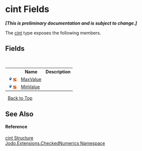 # cint Fields
 _**\[This is preliminary documentation and is subject to change.\]**_

The <a href="T_Jodo_Extensions_CheckedNumerics_cint">cint</a> type exposes the following members.


## Fields
&nbsp;<table><tr><th></th><th>Name</th><th>Description</th></tr><tr><td>![Public field](media/pubfield.gif "Public field")![Static member](media/static.gif "Static member")</td><td><a href="F_Jodo_Extensions_CheckedNumerics_cint_MaxValue">MaxValue</a></td><td /></tr><tr><td>![Public field](media/pubfield.gif "Public field")![Static member](media/static.gif "Static member")</td><td><a href="F_Jodo_Extensions_CheckedNumerics_cint_MinValue">MinValue</a></td><td /></tr></table>&nbsp;
<a href="#cint-fields">Back to Top</a>

## See Also


#### Reference
<a href="T_Jodo_Extensions_CheckedNumerics_cint">cint Structure</a><br /><a href="N_Jodo_Extensions_CheckedNumerics">Jodo.Extensions.CheckedNumerics Namespace</a><br />